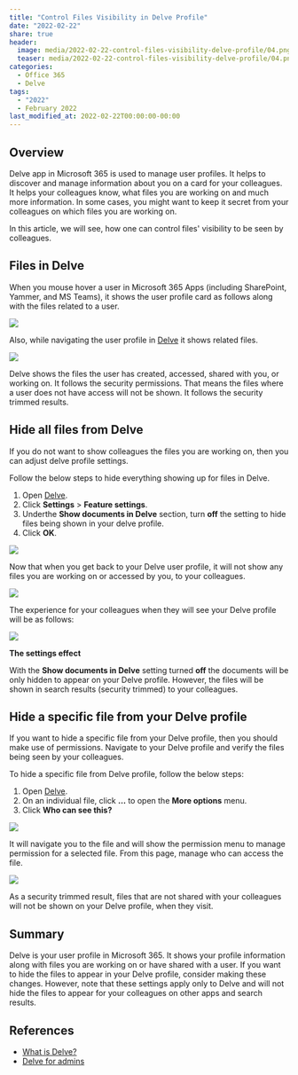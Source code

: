 ```yaml
---
title: "Control Files Visibility in Delve Profile"
date: "2022-02-22"
share: true
header:
  image: media/2022-02-22-control-files-visibility-delve-profile/04.png
  teaser: media/2022-02-22-control-files-visibility-delve-profile/04.png
categories:
  - Office 365
  - Delve
tags:
  - "2022"
  - February 2022
last_modified_at: 2022-02-22T00:00:00-00:00
---
```

## Overview

Delve app in Microsoft 365 is used to manage user profiles. It helps to discover and manage information about you on a card for your colleagues. It helps your colleagues know, what files you are working on and much more information. In some cases, you might want to keep it secret from your colleagues on which files you are working on.

In this article, we will see, how one can control files' visibility to be seen by colleagues.

## Files in Delve

When you mouse hover a user in Microsoft 365 Apps (including SharePoint, Yammer, and MS Teams), it shows the user profile card as follows along with the files related to a user.

![](/media/2022-02-22-control-files-visibility-delve-profile/01.png)

Also, while navigating the user profile in [Delve](https://delve.office.com/) it shows related files.

![](/media/2022-02-22-control-files-visibility-delve-profile/02.png)

Delve shows the files the user has created, accessed, shared with you, or working on. It follows the security permissions. That means the files where a user does not have access will not be shown. It follows the security trimmed results.

## Hide all files from Delve

If you do not want to show colleagues the files you are working on, then you can adjust delve profile settings.

Follow the below steps to hide everything showing up for files in Delve.

1. Open [Delve](https://delve.office.com/).
2. Click **Settings** > **Feature settings**.
3. Underthe **Show documents in Delve** section, turn **off** the setting to hide files being shown in your delve profile.
4. Click **OK**.

![](/media/2022-02-22-control-files-visibility-delve-profile/03.png)

Now that when you get back to your Delve user profile, it will not show any files you are working on or accessed by you, to your colleagues.

![](/media/2022-02-22-control-files-visibility-delve-profile/04.png)

The experience for your colleagues when they will see your Delve profile will be as follows:

![](/media/2022-02-22-control-files-visibility-delve-profile/05.png)

**The settings effect**

With the **Show documents in Delve** setting turned **off** the documents will be only hidden to appear on your Delve profile. However, the files will be shown in search results (security trimmed) to your colleagues.

## Hide a specific file from your Delve profile

If you want to hide a specific file from your Delve profile, then you should make use of permissions. Navigate to your Delve profile and verify the files being seen by your colleagues.

To hide a specific file from Delve profile, follow the below steps:

1. Open [Delve](https://delve.office.com/).
2. On an individual file, click **…** to open the **More options** menu.
3. Click **Who can see this?**

![](/media/2022-02-22-control-files-visibility-delve-profile/06.png)

It will navigate you to the file and will show the permission menu to manage permission for a selected file. From this page, manage who can access the file.

![](/media/2022-02-22-control-files-visibility-delve-profile/07.png)

As a security trimmed result, files that are not shared with your colleagues will not be shown on your Delve profile, when they visit.

## Summary

Delve is your user profile in Microsoft 365. It shows your profile information along with files you are working on or have shared with a user. If you want to hide the files to appear in your Delve profile, consider making these changes. However, note that these settings apply only to Delve and will not hide the files to appear for your colleagues on other apps and search results.

## References
- [What is Delve?](https://support.microsoft.com/en-us/office/what-is-delve-1315665a-c6af-4409-a28d-49f8916878cat?WT.mc_id=M365-MVP-5003693)
- [Delve for admins](https://docs.microsoft.com/en-us/sharepoint/delve-for-office-365-adminst?WT.mc_id=M365-MVP-5003693)
